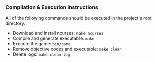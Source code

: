 ### Compilation & Execution Instructions

All of the following commands should be executed in the project's root directory.

- Download and install ncurses: `make ncurses`
- Compile and generate executable: `make`
- Execute the game: `bin/game`
- Remove objective codes and executable: `make clean`
- Delete logs: `make clean-log`

